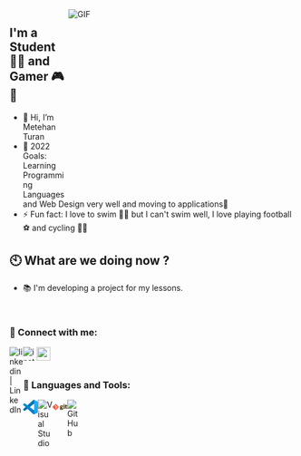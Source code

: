 <img align="right" alt="GIF" src="https://user-images.githubusercontent.com/95168071/165287612-285c8a80-e617-4723-bb88-23869a20cbac.gif" width="400" height="320" /> 

## I'm a Student 👨‍🎓 and Gamer 🎮 🤭
- 👋 Hi, I’m Metehan Turan
- 🥅 2022 Goals:  Learning Programming Languages and Web Design very well and moving to applications🤖 
- ⚡ Fun fact: I love to swim 🏊‍♀️ but I can't swim well, I love playing football ⚽ and cycling 🚴‍♀️

## 🕙 What are we doing now ?
- 📚 I'm developing a project for my lessons.
<br />

### 📩 Connect with me:

[<img align="left" alt="linkedin | LinkedIn" width="24px" src="https://raw.githubusercontent.com/peterthehan/peterthehan/master/assets/linkedin.svg" />][linkedin]
[<img align="left" alt = "instagram | Instagram" height="24px" width="24px" src="https://user-images.githubusercontent.com/95168071/165292007-25f24518-a8c0-4371-88b8-9e72df9772ac.png" />][instagram]
[<img align="left" height="24" width="24" src="https://user-images.githubusercontent.com/95168071/165292779-f9c5e0d1-4311-4298-b2d1-ae0e042927f1.png" />][gmail]


<br />


[instagram]: https://www.instagram.com/metehan.trn/
[linkedin]: https://www.linkedin.com/in/metehan-turan-689211223
[gmail]: mailto:metehanturan1976@gmail.com

<br />

### 🔧 Languages and Tools:

[<img align="left" alt="Visual Studio Code" width="26px" src="https://raw.githubusercontent.com/github/explore/80688e429a7d4ef2fca1e82350fe8e3517d3494d/topics/visual-studio-code/visual-studio-code.png" />][vsCode]
[<img align="left" alt="Visual Studio " width="26px" src="https://user-images.githubusercontent.com/95168071/165293913-32c4ee6c-8515-4bd1-81a2-c225a2ee7047.png" />][vs]
[<img align="left" alt="Git" width="26px" src="https://raw.githubusercontent.com/github/explore/80688e429a7d4ef2fca1e82350fe8e3517d3494d/topics/git/git.png" />][git]
[<img align="left" alt="GitHub" width="26px" src="https://user-images.githubusercontent.com/95168071/165293447-7fde9574-3e5b-485f-8539-e918473d920f.png" />][github]

<br />

[vsCode]: https://code.visualstudio.com/
[git]: https://git-scm.com/
[github]: https://github.com/MetehanTRN
[vs]: https://visualstudio.microsoft.com/tr/vs/

<br />

<!---
MetehanTRN/MetehanTRN is a ✨ special ✨ repository because its `README.md` (this file) appears on your GitHub profile.
You can click the Preview link to take a look at your changes.
--->
